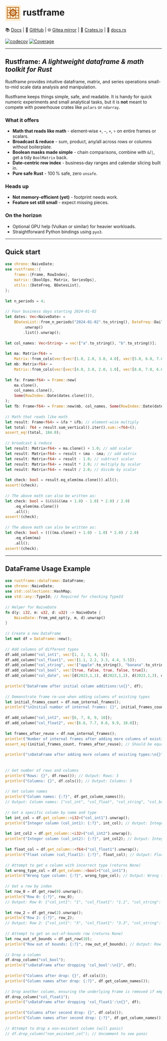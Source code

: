 # <img align="center" alt="Rustframe" src=".github/rustframe_logo.png" height="50" /> rustframe

<!-- though the centre tag doesn't work as it would noramlly, it achieves the desired effect -->

📚 [Docs](https://magnus167.github.io/rustframe/) | 🐙 [GitHub](https://github.com/Magnus167/rustframe) | 🌐 [Gitea mirror](https://gitea.nulltech.uk/Magnus167/rustframe) | 🦀 [Crates.io](https://crates.io/crates/rustframe) | 🔖 [docs.rs](https://docs.rs/rustframe/latest/rustframe/)

<!-- [![Last commit](https://img.shields.io/endpoint?url=https://magnus167.github.io/rustframe/rustframe/last-commit-date.json)](https://github.com/Magnus167/rustframe) -->

[![codecov](https://codecov.io/gh/Magnus167/rustframe/graph/badge.svg?token=J7ULJEFTVI)](https://codecov.io/gh/Magnus167/rustframe)
[![Coverage](https://img.shields.io/endpoint?url=https://magnus167.github.io/rustframe/docs/tarpaulin-badge.json)](https://magnus167.github.io/rustframe/docs/tarpaulin-report.html)

---

## Rustframe: _A lightweight dataframe & math toolkit for Rust_

Rustframe provides intuitive dataframe, matrix, and series operations small-to-mid scale data analysis and manipulation.

Rustframe keeps things simple, safe, and readable. It is handy for quick numeric experiments and small analytical tasks, but it is **not** meant to compete with powerhouse crates like `polars` or `ndarray`.

### What it offers

- **Math that reads like math** - element‑wise `+`, `−`, `×`, `÷` on entire frames or scalars.
- **Broadcast & reduce** - sum, product, any/all across rows or columns without boilerplate.
- **Boolean masks made simple** - chain comparisons, combine with `&`/`|`, get a tidy `BoolMatrix` back.
- **Date‑centric row index** - business‑day ranges and calendar slicing built in.
- **Pure safe Rust** - 100 % safe, zero `unsafe`.

### Heads up

- **Not memory‑efficient (yet)** - footprint needs work.
- **Feature set still small** - expect missing pieces.

### On the horizon

- Optional GPU help (Vulkan or similar) for heavier workloads.
- Straightforward Python bindings using `pyo3`.

---

## Quick start

```rust
use chrono::NaiveDate;
use rustframe::{
    frame::{Frame, RowIndex},
    matrix::{BoolOps, Matrix, SeriesOps},
    utils::{DateFreq, BDatesList},
};

let n_periods = 4;

// Four business days starting 2024‑01‑02
let dates: Vec<NaiveDate> =
    BDatesList::from_n_periods("2024-01-02".to_string(), DateFreq::Daily, n_periods)
        .unwrap()
        .list().unwrap();

let col_names: Vec<String> = vec!["a".to_string(), "b".to_string()];

let ma: Matrix<f64> =
    Matrix::from_cols(vec![vec![1.0, 2.0, 3.0, 4.0], vec![5.0, 6.0, 7.0, 8.0]]);
let mb: Matrix<f64> =
    Matrix::from_cols(vec![vec![4.0, 3.0, 2.0, 1.0], vec![8.0, 7.0, 6.0, 5.0]]);

let fa: Frame<f64> = Frame::new(
    ma.clone(),
    col_names.clone(),
    Some(RowIndex::Date(dates.clone())),
);
let fb: Frame<f64> = Frame::new(mb, col_names, Some(RowIndex::Date(dates)));

// Math that reads like math
let result: Frame<f64> = &fa * &fb; // element‑wise multiply
let total: f64 = result.sum_vertical().iter().sum::<f64>();
assert_eq!(total, 184.0);

// broadcast & reduce
let result: Matrix<f64> = ma.clone() + 1.0; // add scalar
let result: Matrix<f64> = result + &ma - &ma; // add matrix
let result: Matrix<f64> = result - 1.0; // subtract scalar
let result: Matrix<f64> = result * 2.0; // multiply by scalar
let result: Matrix<f64> = result / 2.0; // divide by scalar

let check: bool = result.eq_elem(ma.clone()).all();
assert!(check);

// The above math can also be written as:
let check: bool = (&(&(&(&ma + 1.0) - 1.0) * 2.0) / 2.0)
    .eq_elem(ma.clone())
    .all();
assert!(check);

// The above math can also be written as:
let check: bool = ((((ma.clone() + 1.0) - 1.0) * 2.0) / 2.0)
    .eq_elem(ma)
    .all();
assert!(check);


```

---

## DataFrame Usage Example

```rust
use rustframe::dataframe::DataFrame;
use chrono::NaiveDate;
use std::collections::HashMap;
use std::any::TypeId; // Required for checking TypeId

// Helper for NaiveDate
fn d(y: i32, m: u32, d: u32) -> NaiveDate {
    NaiveDate::from_ymd_opt(y, m, d).unwrap()
}

// Create a new DataFrame
let mut df = DataFrame::new();

// Add columns of different types
df.add_column("col_int1", vec![1, 2, 3, 4, 5]);
df.add_column("col_float1", vec![1.1, 2.2, 3.3, 4.4, 5.5]);
df.add_column("col_string", vec!["apple".to_string(), "banana".to_string(), "cherry".to_string(), "date".to_string(), "elderberry".to_string()]);
df.add_column("col_bool", vec![true, false, true, false, true]);
df.add_column("col_date", vec![d(2023,1,1), d(2023,1,2), d(2023,1,3), d(2023,1,4), d(2023,1,5)]);

println!("DataFrame after initial column additions:\n{}", df);

// Demonstrate frame re-use when adding columns of existing types
let initial_frames_count = df.num_internal_frames();
println!("\nInitial number of internal frames: {}", initial_frames_count);

df.add_column("col_int2", vec![6, 7, 8, 9, 10]);
df.add_column("col_float2", vec![6.6, 7.7, 8.8, 9.9, 10.0]);

let frames_after_reuse = df.num_internal_frames();
println!("Number of internal frames after adding more columns of existing types: {}", frames_after_reuse);
assert_eq!(initial_frames_count, frames_after_reuse); // Should be equal, demonstrating re-use

println!("\nDataFrame after adding more columns of existing types:\n{}", df);


// Get number of rows and columns
println!("Rows: {}", df.rows()); // Output: Rows: 5
println!("Columns: {}", df.cols()); // Output: Columns: 5

// Get column names
println!("Column names: {:?}", df.get_column_names());
// Output: Column names: ["col_int", "col_float", "col_string", "col_bool", "col_date"]

// Get a specific column by name and type
let int_col = df.get_column::<i32>("col_int1").unwrap();
println!("Integer column (col_int1): {:?}", int_col); // Output: Integer column: [1, 2, 3, 4, 5]

let int_col2 = df.get_column::<i32>("col_int2").unwrap();
println!("Integer column (col_int2): {:?}", int_col2); // Output: Integer column: [6, 7, 8, 9, 10]

let float_col = df.get_column::<f64>("col_float1").unwrap();
println!("Float column (col_float1): {:?}", float_col); // Output: Float column: [1.1, 2.2, 3.3, 4.4, 5.5]

// Attempt to get a column with incorrect type (returns None)
let wrong_type_col = df.get_column::<bool>("col_int1");
println!("Wrong type column: {:?}", wrong_type_col); // Output: Wrong type column: None

// Get a row by index
let row_0 = df.get_row(0).unwrap();
println!("Row 0: {:?}", row_0);
// Output: Row 0: {"col_int1": "1", "col_float1": "1.1", "col_string": "apple", "col_bool": "true", "col_date": "2023-01-01", "col_int2": "6", "col_float2": "6.6"}

let row_2 = df.get_row(2).unwrap();
println!("Row 2: {:?}", row_2);
// Output: Row 2: {"col_int1": "3", "col_float1": "3.3", "col_string": "cherry", "col_bool": "true", "col_date": "2023-01-03", "col_int2": "8", "col_float2": "8.8"}

// Attempt to get an out-of-bounds row (returns None)
let row_out_of_bounds = df.get_row(10);
println!("Row out of bounds: {:?}", row_out_of_bounds); // Output: Row out of bounds: None

// Drop a column
df.drop_column("col_bool");
println!("\nDataFrame after dropping 'col_bool':\n{}", df);

println!("Columns after drop: {}", df.cols());
println!("Column names after drop: {:?}", df.get_column_names());

// Drop another column, ensuring the underlying Frame is removed if empty
df.drop_column("col_float1");
println!("\nDataFrame after dropping 'col_float1':\n{}", df);

println!("Columns after second drop: {}", df.cols());
println!("Column names after second drop: {:?}", df.get_column_names());

// Attempt to drop a non-existent column (will panic)
// df.drop_column("non_existent_col"); // Uncomment to see panic
```
